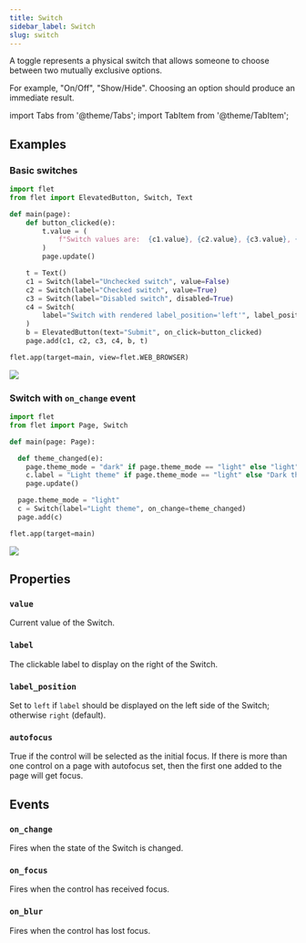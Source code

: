 ```yaml
---
title: Switch
sidebar_label: Switch
slug: switch
---
```


A toggle represents a physical switch that allows someone to choose between two mutually exclusive options.

For example, "On/Off", "Show/Hide". Choosing an option should produce an immediate result.

import Tabs from '@theme/Tabs';
import TabItem from '@theme/TabItem';

## Examples

### Basic switches

<Tabs groupId="language">
  <TabItem value="python" label="Python" default>

```python
import flet
from flet import ElevatedButton, Switch, Text

def main(page):
    def button_clicked(e):
        t.value = (
            f"Switch values are:  {c1.value}, {c2.value}, {c3.value}, {c4.value}."
        )
        page.update()

    t = Text()
    c1 = Switch(label="Unchecked switch", value=False)
    c2 = Switch(label="Checked switch", value=True)
    c3 = Switch(label="Disabled switch", disabled=True)
    c4 = Switch(
        label="Switch with rendered label_position='left'", label_position="left"
    )
    b = ElevatedButton(text="Submit", on_click=button_clicked)
    page.add(c1, c2, c3, c4, b, t)

flet.app(target=main, view=flet.WEB_BROWSER)
```
  </TabItem>
</Tabs>

<img src="/img/docs/controls/switch/basic-switch.gif"/>

### Switch with `on_change` event

<Tabs groupId="language">
  <TabItem value="python" label="Python" default>

```python
import flet
from flet import Page, Switch

def main(page: Page):

  def theme_changed(e):
    page.theme_mode = "dark" if page.theme_mode == "light" else "light"
    c.label = "Light theme" if page.theme_mode == "light" else "Dark theme"
    page.update()

  page.theme_mode = "light"
  c = Switch(label="Light theme", on_change=theme_changed)
  page.add(c)

flet.app(target=main)
```
  </TabItem>
</Tabs>

<img src="/img/docs/controls/switch/switch-with-change-event.gif"/>

## Properties

### `value`

Current value of the Switch.

### `label`

The clickable label to display on the right of the Switch.

### `label_position`

Set to `left` if `label` should be displayed on the left side of the Switch; otherwise `right` (default).

### `autofocus`

True if the control will be selected as the initial focus. If there is more than one control on a page with autofocus set, then the first one added to the page will get focus.

## Events

### `on_change`

Fires when the state of the Switch is changed.

### `on_focus`

Fires when the control has received focus.

### `on_blur`

Fires when the control has lost focus.